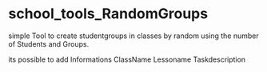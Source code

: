 # school_tools_RandomGroups

simple Tool to create studentgroups in classes by random
using the number of Students and Groups.

its possible to add Informations
ClassName
Lessoname
Taskdescription
